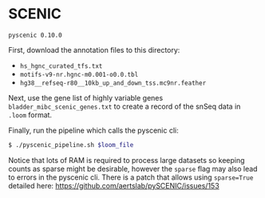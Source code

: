 # SCENIC

```
pyscenic 0.10.0
```

First, download the annotation files to this directory:
  - `hs_hgnc_curated_tfs.txt` 
  - `motifs-v9-nr.hgnc-m0.001-o0.0.tbl` 
  - `hg38__refseq-r80__10kb_up_and_down_tss.mc9nr.feather`

Next, use the gene list of highly variable genes `bladder_mibc_scenic_genes.txt` to create a record of the snSeq data in `.loom` format.

Finally, run the pipeline which calls the pyscenic cli:

```bash
$ ./pyscenic_pipeline.sh $loom_file
```

Notice that lots of RAM is required to process large datasets so keeping counts as sparse might be desirable, however the `sparse` flag may also lead to errors in the pyscenic cli. There is a patch that allows using `sparse=True` detailed here: https://github.com/aertslab/pySCENIC/issues/153
